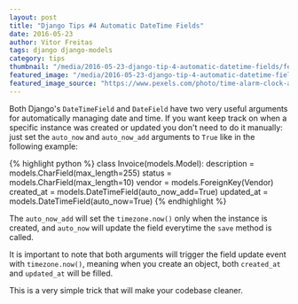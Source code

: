 ```yaml
---
layout: post
title: "Django Tips #4 Automatic DateTime Fields"
date: 2016-05-23
author: Vitor Freitas
tags: django django-models
category: tips
thumbnail: "/media/2016-05-23-django-tip-4-automatic-datetime-fields/featured-post-image.jpg"
featured_image: "/media/2016-05-23-django-tip-4-automatic-datetime-fields/featured-post-image.jpg"
featured_image_source: "https://www.pexels.com/photo/time-alarm-clock-alarm-clock-100733/"
---
```


Both Django's `DateTimeField` and `DateField` have two very useful arguments for automatically managing date and time.
If you want keep track on when a specific instance was created or updated you don't need to do it manually: just set
the `auto_now` and `auto_now_add` arguments to `True` like in the following example:

{% highlight python %}
class Invoice(models.Model):
    description = models.CharField(max_length=255)
    status = models.CharField(max_length=10)
    vendor = models.ForeignKey(Vendor)
    created_at = models.DateTimeField(auto_now_add=True)
    updated_at = models.DateTimeField(auto_now=True)
{% endhighlight %}

The `auto_now_add` will set the `timezone.now()` only when the instance is created, and `auto_now` will update the
field everytime the `save` method is called.

It is important to note that both arguments will trigger the field update event with `timezone.now()`, meaning when
you create an object, both `created_at` and `updated_at` will be filled.

This is a very simple trick that will make your codebase cleaner.